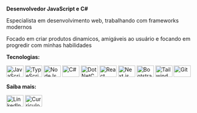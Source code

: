<div>
  <p><strong>Desenvolvedor JavaScript e C#</strong></p>
  <p>Especialista em desenvolvimento web, trabalhando com frameworks modernos</p>
  <p>Focado em criar produtos dinamicos, amigáveis ao usuário e focando em progredir com minhas habilidades</p>
  <p><strong>Tecnologias:</strong></p>
  <div style="display: inline_block">  
    <img alt="JavaScript" height="30" width="45"src="https://cdn.jsdelivr.net/gh/devicons/devicon@latest/icons/javascript/javascript-original.svg" />
    <img alt="TypeScript" height="30" width="45" src="https://cdn.jsdelivr.net/gh/devicons/devicon@latest/icons/typescript/typescript-original.svg">
    <img alt="NodeJs" height="30" width="45" src="https://cdn.jsdelivr.net/gh/devicons/devicon@latest/icons/nodejs/nodejs-original-wordmark.svg">
    <img alt="C#" height="30" width="45" src="https://cdn.jsdelivr.net/gh/devicons/devicon@latest/icons/csharp/csharp-original.svg" />
    <img alt="DotNetCore" height="30" width="45" src="https://cdn.jsdelivr.net/gh/devicons/devicon@latest/icons/dotnetcore/dotnetcore-original.svg" />
    <img alt="React" height="30" width="45" src="https://cdn.jsdelivr.net/gh/devicons/devicon/icons/react/react-original.svg"> 
    <img alt="Next.js" height="30" width="45" src="https://cdn.jsdelivr.net/gh/devicons/devicon@latest/icons/nextjs/nextjs-original.svg" />
    <img alt="Bootstrap" height="30" width="45" src="https://cdn.jsdelivr.net/gh/devicons/devicon@latest/icons/bootstrap/bootstrap-original.svg" />
    <img alt="Tailwind" height="30" width="45" src="https://cdn.jsdelivr.net/gh/devicons/devicon@latest/icons/tailwindcss/tailwindcss-original.svg" />
    <img alt="Git" height="30" width="45" src="https://cdn.jsdelivr.net/gh/devicons/devicon/icons/git/git-original.svg">
  </div>
  <p><strong>Saiba mais:</strong></p>
    <div style="display: inline_block"> 
    <a href="https://www.linkedin.com/in/matheus-paulo-291828210" target="_blank">
    <img alt="LinkedIn" height="30" width="45" src="https://cdn.jsdelivr.net/gh/devicons/devicon@latest/icons/linkedin/linkedin-original.svg"></a>
    <a href="https://docs.google.com/document/d/1-3iIwgKjMjqMh-DCO9nX_dDnduhGLFg2oNl0mCutsOM/edit?usp=sharing" target="_blank">
    <img alt="Curriculo" height="30" width="45" src="https://cdn.jsdelivr.net/gh/devicons/devicon@latest/icons/safari/safari-original.svg"></a>
  </div>
</div>
